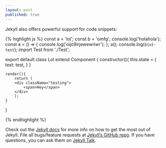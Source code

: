 ```yaml
---
layout: post
published: true
---
```

Jekyll also offers powerful support for code snippets:

{% highlight js %}
const a = 'lol';
const b = 'omfg';
console.log('holahola');
const a = () => {
	console.log('oijo9irjewewriwr');
};
a();
console.log(`${a}-test`);
import Test from './Test';

export default class Lol extend Component {
	constructor(){
    	this.state = {
        	test: test,
        }
    }
    
    render(){
    	return (
        <div className="testing">
        	<span>Hey</span>
        </div>
        );
    }
}

{% endhighlight %}

Check out the [Jekyll docs][jekyll-docs] for more info on how to get the most out of Jekyll. File all bugs/feature requests at [Jekyll’s GitHub repo][jekyll-gh]. If you have questions, you can ask them on [Jekyll Talk][jekyll-talk].

[jekyll-docs]: http://jekyllrb.com/docs/home
[jekyll-gh]:   https://github.com/jekyll/jekyll
[jekyll-talk]: https://talk.jekyllrb.com/
